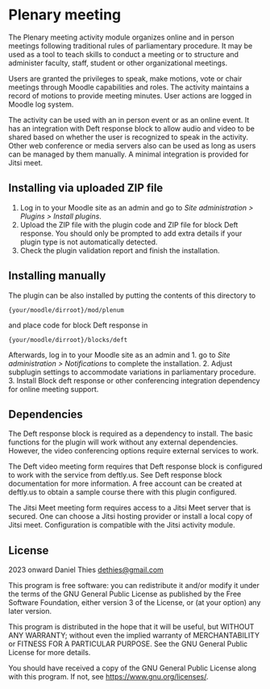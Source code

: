 # Plenary meeting #

The Plenary meeting activity module organizes online and in person
meetings following traditional rules of parliamentary procedure. It may
be used as a tool to teach skills to conduct a meeting or to structure
and administer faculty, staff, student or other organizational meetings.

Users are granted the privileges to speak, make motions, vote or chair
meetings through Moodle capabilities and roles. The activity maintains
a record of motions to provide meeting minutes. User actions are logged
in Moodle log system.

The activity can be used with an in person event or as an online
event. It has an integration with Deft response block to allow audio and
video to be shared based on whether the user is recognized to speak in
the activity. Other web conference or media servers also can be used as
long as users can be managed by them manually. A minimal integration is
provided for Jitsi meet.

## Installing via uploaded ZIP file ##

1. Log in to your Moodle site as an admin and go to _Site administration >
   Plugins > Install plugins_.
2. Upload the ZIP file with the plugin code and ZIP file for block Deft
response. You should only be prompted to add
   extra details if your plugin type is not automatically detected.
3. Check the plugin validation report and finish the installation.

## Installing manually ##

The plugin can be also installed by putting the contents of this
directory to

    {your/moodle/dirroot}/mod/plenum

and place code for block Deft response in

    {your/moodle/dirroot}/blocks/deft

Afterwards, log in to your Moodle site as an admin and 1. go to _Site
administration > Notifications_ to complete the installation.  2. Adjust
subplugin settings to accommodate variations in parliamentary procedure.
3. Install Block deft response or other conferencing integration
dependency for online meeting support.

## Dependencies ##

The Deft response block is required as a dependency to install. The
basic functions for the plugin will work without any external
dependencies. However, the video conferencing options require external
services to work.

The Deft video meeting form requires that Deft response block is
configured to work with the service from deftly.us. See Deft response
block documentation for more information. A free account can be created
at deftly.us to obtain a sample course there with this plugin configured.

The Jitsi Meet meeting form requires access to a Jitsi Meet server that is
secured.  One can choose a Jitsi hosting provider or install a local copy
of Jitsi meet. Configuration is compatible with the Jitsi activity module.


## License ##

2023 onward Daniel Thies <dethies@gmail.com>

This program is free software: you can redistribute it and/or modify it
under the terms of the GNU General Public License as published by the
Free Software Foundation, either version 3 of the License, or (at your
option) any later version.

This program is distributed in the hope that it will be useful, but
WITHOUT ANY WARRANTY; without even the implied warranty of MERCHANTABILITY
or FITNESS FOR A PARTICULAR PURPOSE.  See the GNU General Public License
for more details.

You should have received a copy of the GNU General Public License along
with this program.  If not, see <https://www.gnu.org/licenses/>.
